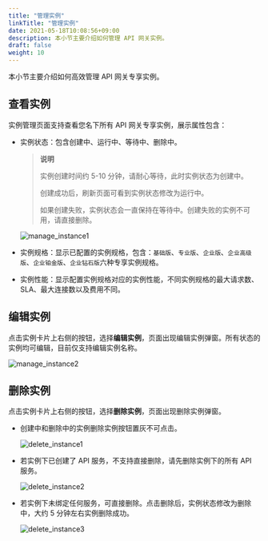 ```yaml
---
title: "管理实例"
linkTitle: "管理实例"
date: 2021-05-18T10:08:56+09:00
description: 本小节主要介绍如何管理 API 网关实例。 
draft: false
weight: 10
---
```


本小节主要介绍如何高效管理 API 网关专享实例。

## 查看实例

实例管理页面支持查看您名下所有 API 网关专享实例，展示属性包含：

- 实例状态：包含创建中、运行中、等待中、删除中。

  > **说明**
  >
  > 实例创建时间约 5-10 分钟，请耐心等待，此时实例状态为创建中。
  >
  > 创建成功后，刷新页面可看到实例状态修改为运行中。
  >
  > 如果创建失败，实例状态会一直保持在等待中。创建失败的实例不可用，请直接删除。

  ![manage_instance1](../_images/manage_instance1.png)

- 实例规格：显示已配置的实例规格，包含：`基础版`、`专业版`、`企业版`、`企业高级版`、`企业铂金版`、`企业钻石版`六种专享实例规格。

- 实例性能：显示配置实例规格对应的实例性能，不同实例规格的最大请求数、SLA、最大连接数以及费用不同。

## 编辑实例

点击实例卡片上右侧的按钮，选择**编辑实例**，页面出现编辑实例弹窗。所有状态的实例均可编辑，目前仅支持编辑实例名称。

![manage_instance2](../_images/manage_instance2.png)

## 删除实例

点击实例卡片上右侧的按钮，选择**删除实例**，页面出现删除实例弹窗。

- 创建中和删除中的实例删除实例按钮置灰不可点击。

  ![delete_instance1](../_images/delete_instance1.png)

- 若实例下已创建了 API 服务，不支持直接删除，请先删除实例下的所有 API 服务。

  ![delete_instance2](../_images/delete_instance2.png)

- 若实例下未绑定任何服务，可直接删除。点击删除后，实例状态修改为删除中，大约 5 分钟左右实例删除成功。

  ![delete_instance3](../_images/delete_instance3.png)
